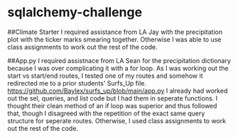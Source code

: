 # sqlalchemy-challenge

##Climate Starter
I required assistance from LA Jay with the precipitation plot with the ticker marks smearing together. Otherwise I was able to use class assignments to work out the rest of the code.

##App.py
I required assistnace from LA Sean for the precipitation dictionary because I was over complicating it with a for loop. As I was working out the start vs start/end routes, I tested one of my routes and somehow it redirected me to a prior students' Surfs_Up file. https://github.com/Baylex/surfs_up/blob/main/app.py I already had worked out the sel, queries, and list code but I had them in seperate functions. I thought their clean method of an if loop was superior and thus followed that, though I disagreed with the repetition of the exact same query structure for seperate routes. Otherwise, I used class assignments to work out the rest of the code. 
